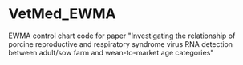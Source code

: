 # VetMed_EWMA
EWMA control chart code for paper "Investigating the relationship of porcine reproductive and respiratory syndrome virus RNA detection between adult/sow farm and wean-to-market age categories"
